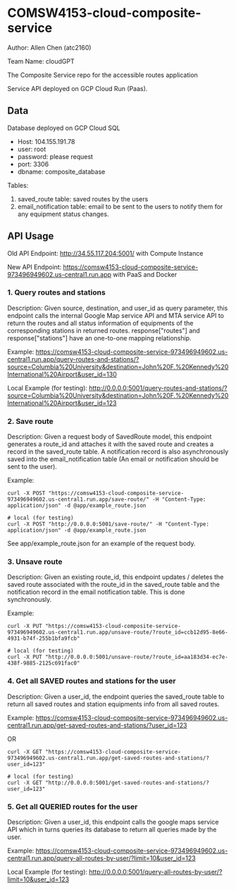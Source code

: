 # COMSW4153-cloud-composite-service

Author: Allen Chen (atc2160)

Team Name: cloudGPT

The Composite Service repo for the accessible routes application

Service API deployed on GCP Cloud Run (Paas).

## Data

Database deployed on GCP Cloud SQL
- Host: 104.155.191.78
- user: root
- password: please request
- port: 3306
- dbname: composite_database

Tables:
1. saved_route table: saved routes by the users
2. email_notification table: email to be sent to the users to notify them for any equipment status changes.

## API Usage

Old API Endpoint: http://34.55.117.204:5001/ with Compute Instance

New API Endpoint: https://comsw4153-cloud-composite-service-973496949602.us-central1.run.app with PaaS and Docker

### 1. Query routes and stations

Description: Given source, destination, and user_id as query parameter, this endpoint calls the internal Google Map service API and MTA service API to return the routes and all status information of equipments of the corresponding stations in returned routes. response["routes"] and response["stations"] have an one-to-one mapping relationship. 

Example: https://comsw4153-cloud-composite-service-973496949602.us-central1.run.app/query-routes-and-stations/?source=Columbia%20University&destination=John%20F.%20Kennedy%20International%20Airport&user_id=130

Local Example (for testing): http://0.0.0.0:5001/query-routes-and-stations/?source=Columbia%20University&destination=John%20F.%20Kennedy%20International%20Airport&user_id=123


### 2. Save route

Description: Given a request body of SavedRoute model, this endpoint generates a route_id and attaches it with the saved route and creates a record in the saved_route table. A notification record is also asynchronously saved into the email_notification table (An email or notification should be sent to the user). 

Example: 
```
curl -X POST "https://comsw4153-cloud-composite-service-973496949602.us-central1.run.app/save-route/" -H "Content-Type: application/json" -d @app/example_route.json

# local (for testing)
curl -X POST "http://0.0.0.0:5001/save-route/" -H "Content-Type: application/json" -d @app/example_route.json
```

See app/example_route.json for an example of the request body. 

### 3. Unsave route

Description: Given an existing route_id, this endpoint updates / deletes the saved route associated with the route_id in the saved_route table and the notification record in the email notification table. This is done synchronously.

Example: 
```
curl -X PUT "https://comsw4153-cloud-composite-service-973496949602.us-central1.run.app/unsave-route/?route_id=ccb12d95-8e66-4931-b74f-255b1bfa9fcb"

# local (for testing)
curl -X PUT "http://0.0.0.0:5001/unsave-route/?route_id=aa183d34-ec7e-438f-9885-2125c691fac0"
```

### 4. Get all SAVED routes and stations for the user

Description: Given a user_id, the endpoint queries the saved_route table to return all saved routes and station equipments info from all saved routes. 

Example: https://comsw4153-cloud-composite-service-973496949602.us-central1.run.app/get-saved-routes-and-stations/?user_id=123

OR 
```
curl -X GET "https://comsw4153-cloud-composite-service-973496949602.us-central1.run.app/get-saved-routes-and-stations/?user_id=123"

# local (for testing)
curl -X GET "http://0.0.0.0:5001/get-saved-routes-and-stations/?user_id=123"
```

### 5. Get all QUERIED routes for the user

Description: Given a user_id, this endpoint calls the google maps service API which in turns queries its database to return all queries made by the user. 

Example: https://comsw4153-cloud-composite-service-973496949602.us-central1.run.app/query-all-routes-by-user/?limit=10&user_id=123

Local Example (for testing): http://0.0.0.0:5001/query-all-routes-by-user/?limit=10&user_id=123
